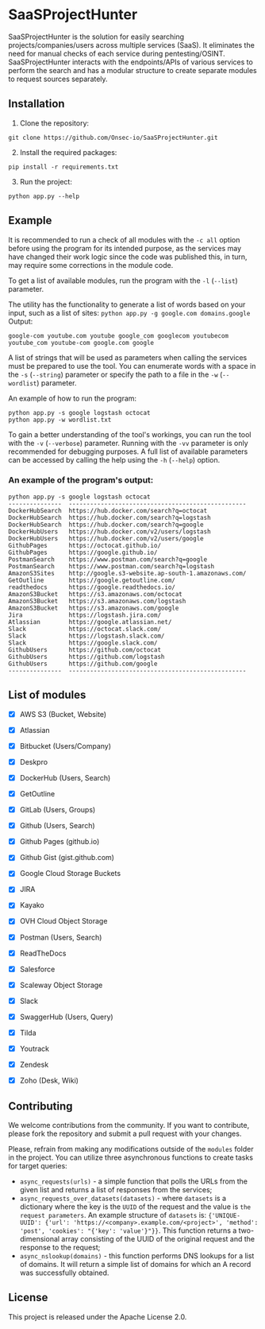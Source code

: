 # SaaSProjectHunter
 
SaaSProjectHunter is the solution for easily searching projects/companies/users across multiple services (SaaS). It eliminates the need for manual checks of each service during pentesting/OSINT. SaaSProjectHunter interacts with the endpoints/APIs of various services to perform the search and has a modular structure to create separate modules to request sources separately.
 
## Installation
 
1. Clone the repository:
```
git clone https://github.com/Onsec-io/SaaSProjectHunter.git
```
 
2. Install the required packages:
```
pip install -r requirements.txt
```
 
3. Run the project:
```
python app.py --help
```
 
## Example 
It is recommended to run a check of all modules with the `-c all` option before using the program for its intended purpose, as the services may have changed their work logic since the code was published this, in turn,  may require  some corrections  in the module code.
 
To get a list of available modules, run the program with the `-l` (`--list`) parameter.

The utility has the functionality to generate a list of words based on your input, such as a list of sites: `python app.py -g google.com domains.google`
Output:
```
google-com youtube.com youtube google_com googlecom youtubecom youtube_com youtube-com google.com google
```
 
A list of strings that will be used as parameters when calling the services must be prepared to use the tool. You can enumerate words with a space in the `-s` (`--string`) parameter or specify the path to a file in the `-w` (`--wordlist`) parameter.
 
An example of how to run the program:
```commandline
python app.py -s google logstash octocat
python app.py -w wordlist.txt
```
 
To gain a better understanding of the tool's workings, you can run the tool with the `-v` (`--verbose`) parameter. Running with the `-vv` parameter is only recommended for debugging purposes. A full list of available parameters can be accessed by calling the help using the `-h` (`--help`) option.
 
 
### An example of the program's output:
```
python app.py -s google logstash octocat
---------------  --------------------------------------------------
DockerHubSearch  https://hub.docker.com/search?q=octocat
DockerHubSearch  https://hub.docker.com/search?q=logstash
DockerHubSearch  https://hub.docker.com/search?q=google
DockerHubUsers   https://hub.docker.com/v2/users/logstash
DockerHubUsers   https://hub.docker.com/v2/users/google
GithubPages      https://octocat.github.io/
GithubPages      https://google.github.io/
PostmanSearch    https://www.postman.com/search?q=google
PostmanSearch    https://www.postman.com/search?q=logstash
AmazonS3Sites    http://google.s3-website.ap-south-1.amazonaws.com/
GetOutline       https://google.getoutline.com/
readthedocs      https://google.readthedocs.io/
AmazonS3Bucket   https://s3.amazonaws.com/octocat
AmazonS3Bucket   https://s3.amazonaws.com/logstash
AmazonS3Bucket   https://s3.amazonaws.com/google
Jira             https://logstash.jira.com/
Atlassian        https://google.atlassian.net/
Slack            https://octocat.slack.com/
Slack            https://logstash.slack.com/
Slack            https://google.slack.com/
GithubUsers      https://github.com/octocat
GithubUsers      https://github.com/logstash
GithubUsers      https://github.com/google
---------------  --------------------------------------------------
```
 
## List of modules
- [x] AWS S3 (Bucket, Website)
- [x] Atlassian
- [x] Bitbucket (Users/Company)
- [x] Deskpro
- [x] DockerHub (Users, Search)
- [x] GetOutline
- [x] GitLab (Users, Groups)
- [x] Github (Users, Search)
- [x] Github Pages (github.io)
- [x] Github Gist (gist.github.com)
- [x] Google Cloud Storage Buckets
- [x] JIRA
- [x] Kayako
- [x] OVH Cloud Object Storage
- [x] Postman (Users, Search)
- [x] ReadTheDocs
- [x] Salesforce
- [x] Scaleway Object Storage
- [x] Slack
- [x] SwaggerHub (Users, Query)
- [x] Tilda
- [x] Youtrack
- [x] Zendesk
- [x] Zoho (Desk, Wiki)
 
 
## Contributing
 
We welcome contributions from the community. If you want to contribute, please fork the repository and submit a pull request with your changes.
 
Please, refrain from making any modifications outside of the `modules` folder in the project. You can utilize three asynchronous functions to create tasks for target queries:
- `async_requests(urls)` - a simple function that polls the URLs from the given list and returns a list of responses from the services;
- `async_requests_over_datasets(datasets)` - where `datasets` is a dictionary where the key is the `UUID` of the request and the value is `the request parameters`. An example structure of `datasets` is: `{'UNIQUE-UUID': {'url': 'https://<company>.example.com/<project>', 'method': 'post', 'cookies': "{'key': 'value'}"}}`. This function returns a two-dimensional array consisting of the UUID of the original request and the response to the request;
- `async_nslookup(domains)` - this function performs DNS lookups for a list of domains. It will return a simple list of domains for which an A record was successfully obtained.
 
 
## License
 
This project is released under the Apache License 2.0.
